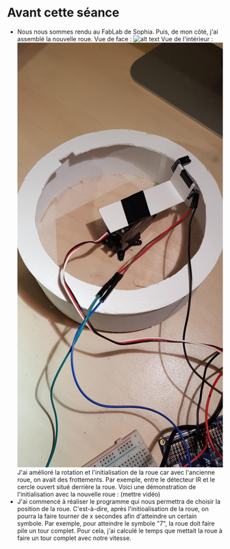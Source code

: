 # Avant cette séance
* Nous nous sommes rendu au FabLab de Sophia. Puis, de mon côté, j'ai assemblé la nouvelle roue. 
Vue de face :
![alt text](https://github.com/JessicaJulien/projet/blob/master/Documentation/roueAssembl%C3%A9eFace.jpg "Roue assemblée vue de face")
Vue de l'intérieur :
![alt text](https://github.com/JessicaJulien/projet/blob/master/Documentation/roueAssembl%C3%A9eInt%C3%A9rieur.jpg "Roue assemblée vue de l'intérieur")
J'ai amélioré la rotation et l'initialisation de la roue car avec l'ancienne roue, on avait des frottements. Par exemple, entre le détecteur IR et le cercle ouvert situé derrière la roue. Voici une démonstration de l'initialisation avec la nouvelle roue : (mettre vidéo)
* J'ai commencé à réaliser le programme qui nous permettra de choisir la position de la roue. C'est-à-dire, après l'initioalisation de la roue, on pourra la faire tourner de x secondes afin d'atteindre un certain symbole. Par exemple, pour atteindre le symbole "7", la roue doit faire pile un tour complet. Pour cela, j'ai calculé le temps que mettait la roue à faire un tour complet avec notre vitesse. 
